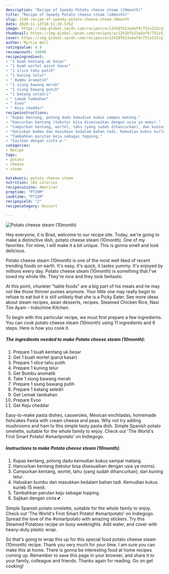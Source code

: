 ```yaml
---
description: "Recipe of Speedy Potato cheese steam (10month)"
title: "Recipe of Speedy Potato cheese steam (10month)"
slug: 1246-recipe-of-speedy-potato-cheese-steam-10month
date: 2020-11-12T18:51:29.576Z
image: https://img-global.cpcdn.com/recipes/ac12418fb13adaf9/751x532cq70/potato-cheese-steam-10month-foto-resep-utama.jpg
thumbnail: https://img-global.cpcdn.com/recipes/ac12418fb13adaf9/751x532cq70/potato-cheese-steam-10month-foto-resep-utama.jpg
cover: https://img-global.cpcdn.com/recipes/ac12418fb13adaf9/751x532cq70/potato-cheese-steam-10month-foto-resep-utama.jpg
author: Myrtie Ball
ratingvalue: 4.9
reviewcount: 34690
recipeingredient:
- "1 buah kentang uk besar"
- "1 buah wortel parut kasar"
- "1 slice tahu putih"
- "1 kuning telur"
- " Bumbu aromatik"
- "1 siung bawang merah"
- "1 siung bawang putih"
- "1 batang seledri"
- " Lemak tambahan"
- " Evoo"
- " Keju cheddar"
recipeinstructions:
- "Kupas kentang, potong dadu kemudian kukus sampai matang."
- "Hancurkan kentang (tekstur bisa disesuaikan dengan usia ya moms)."
- "Campurkan kentang, wortel, tahu (yang sudah dihancurkan), dan kuning telur."
- "Haluskan bumbu dan masukkan kedalam bahan tadi. Kemudian kukus kurleb 15 menit."
- "Tambahkan parutan keju sebagai topping."
- "Sajikan dengan cinta 💕."
categories:
- Recipe
tags:
- potato
- cheese
- steam

katakunci: potato cheese steam 
nutrition: 183 calories
recipecuisine: American
preptime: "PT39M"
cooktime: "PT32M"
recipeyield: "2"
recipecategory: Dessert

---
```



![Potato cheese steam (10month)](https://img-global.cpcdn.com/recipes/ac12418fb13adaf9/751x532cq70/potato-cheese-steam-10month-foto-resep-utama.jpg)

Hey everyone, it is Brad, welcome to our recipe site. Today, we're going to make a distinctive dish, potato cheese steam (10month). One of my favorites. For mine, I will make it a bit unique. This is gonna smell and look delicious.

Potato cheese steam (10month) is one of the most well liked of recent trending foods on earth. It's easy, it's quick, it tastes yummy. It's enjoyed by millions every day. Potato cheese steam (10month) is something that I've loved my whole life. They're nice and they look fantastic.

At this point, chunkier &#34;table foods&#34; are a big part of his meals and he may not like those thinner purees anymore. Your little one may really begin to refuse to eat but it is still unlikely that she is a Picky Eater. See more ideas about steam recipes, asian desserts, recipes. Steamed Chicken Rice, Nasi Tim Ayam - Indochine Kitchen.


To begin with this particular recipe, we must first prepare a few ingredients. You can cook potato cheese steam (10month) using 11 ingredients and 6 steps. Here is how you cook it.

<!--inarticleads1-->

##### The ingredients needed to make Potato cheese steam (10month):

1. Prepare 1 buah kentang uk besar
1. Get 1 buah wortel (parut kasar)
1. Prepare 1 slice tahu putih
1. Prepare 1 kuning telur
1. Get  Bumbu aromatik
1. Take 1 siung bawang merah
1. Prepare 1 siung bawang putih
1. Prepare 1 batang seledri
1. Get  Lemak tambahan
1. Prepare  Evoo
1. Get  Keju cheddar


Easy-to-make pasta dishes, casseroles, Mexican enchiladas, homemade fishcakes Pasta with cream cheese and peas. Why not try adding mushrooms and ham to this simple tasty pasta dish. Simple Spanish potato omelette, suitable for the whole family to enjoy. Check out &#39;The World&#39;s First Smart Potato! #smartpotato&#39; on Indiegogo. 

<!--inarticleads2-->

##### Instructions to make Potato cheese steam (10month):

1. Kupas kentang, potong dadu kemudian kukus sampai matang.
1. Hancurkan kentang (tekstur bisa disesuaikan dengan usia ya moms).
1. Campurkan kentang, wortel, tahu (yang sudah dihancurkan), dan kuning telur.
1. Haluskan bumbu dan masukkan kedalam bahan tadi. Kemudian kukus kurleb 15 menit.
1. Tambahkan parutan keju sebagai topping.
1. Sajikan dengan cinta 💕.


Simple Spanish potato omelette, suitable for the whole family to enjoy. Check out &#39;The World&#39;s First Smart Potato! #smartpotato&#39; on Indiegogo. Spread the love of the #smartpotato with amazing stickers. Try this Steamed Potatoes recipe on busy weeknights. Add water, and cover with heavy-duty plastic wrap. 

So that's going to wrap this up for this special food potato cheese steam (10month) recipe. Thank you very much for your time. I am sure you can make this at home. There is gonna be interesting food at home recipes coming up. Remember to save this page in your browser, and share it to your family, colleague and friends. Thanks again for reading. Go on get cooking!
